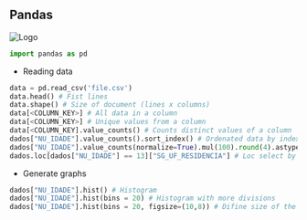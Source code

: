 ## Pandas

![Logo](https://upload.wikimedia.org/wikipedia/commons/thumb/e/ed/Pandas_logo.svg/300px-Pandas_logo.svg.png)

```python
import pandas as pd
```

- Reading data

```python
data = pd.read_csv('file.csv')
data.head() # Fist lines
data.shape() # Size of document (lines x columns)
data[<COLUMN_KEY>] # All data in a column
data[<COLUMN_KEY>] # Unique values from a column
data[<COLUMN_KEY].value_counts() # Counts distinct values of a column
dados["NU_IDADE"].value_counts().sort_index() # Ordenated data by index
dados["NU_IDADE"].value_counts(normalize=True).mul(100).round(4).astype(str) + '%' # Percentual with ajusts
dados.loc[dados["NU_IDADE"] == 13]["SG_UF_RESIDENCIA"] # Loc select by values
```

- Generate graphs
```python
dados["NU_IDADE"].hist() # Histogram
dados["NU_IDADE"].hist(bins = 20) # Histogram with more divisions
dados["NU_IDADE"].hist(bins = 20, figsize=(10,8)) # Difine size of the picture

```
